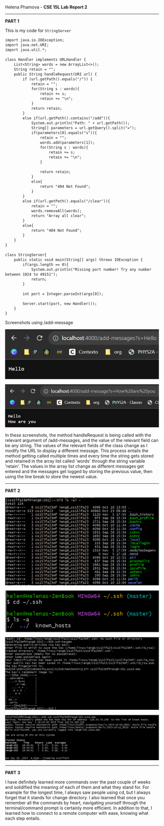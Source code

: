 Helena Phamova - **CSE 15L Lab Report 2**

---

**PART 1**

This is my code for `StringServer`

```
import java.io.IOException;
import java.net.URI;
import java.util.*;

class Handler implements URLHandler {
    List<String> words = new ArrayList<>();
    String retain = "";
    public String handleRequest(URI url) {
        if (url.getPath().equals("/")) {
            retain = "";
            for(String s : words){
                retain += s;
                retain += "\n";
            }
            return retain;
        }
        else if(url.getPath().contains("/add")){
            System.out.println("Path: " + url.getPath());
            String[] parameters = url.getQuery().split("=");
            if(parameters[0].equals("s")){
                retain = "";
                words.add(parameters[1]);
                for(String s : words){
                    retain += s;
                    retain += "\n";
                }
    
                return retain;
            }
            else{
                return "404 Not Found";
            }
        }
        else if(url.getPath().equals("/clear")){
            retain = "";
            words.removeAll(words);
            return "Array all clear";
        }
        else{
            return "404 Not Found";
        }
    }
}

class StringServer{
    public static void main(String[] args) throws IOException {
        if(args.length == 0){
            System.out.println("Missing port number! Try any number between 1024 to 49151");
            return;
        }

        int port = Integer.parseInt(args[0]);

        Server.start(port, new Handler());
    }
}
```

Screenshots using /add-message

![Image](sc1.png)

![Image](sc2.png)

In these screenshots, the method handleRequest is being called with the relevant argument of /add-messages, and the value of the relevant field can be any string.
The values of the relevant fields of the class change as I modify the URL to display a different message. This process entails the method getting called multiple times and every time the string gets stored and retained in the array list called 'words' through the string variable 'retain'.
The values in the array list change as different messages get entered and the messages get logged by storing the previous value, then using the line break to store the newest value.

---

**PART 2**

![Image](sc3.png)


![Image](sc4.png)


![Image](sc5.png)


![Image](sc6.png)

---

**PART 3**

I have definitely learned more commands over the past couple of weeks and solidified the meaning of each of them and what they stand for. For example for the longest time, I always saw people using cd, but I always forget that it stands for change directory. I also learned that once you remember all the commands by heart, navigating yourself through the terminal/command prompt is certainly more efficient. In addition to that, I learned how to connect to a remote computer with ease, knowing what each step entails.
